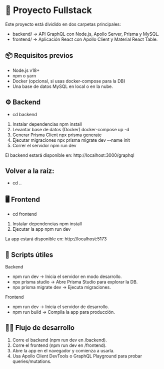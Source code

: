 # 🚀 Proyecto Fullstack

Este proyecto está dividido en dos carpetas principales:

- backend/ → API GraphQL con Node.js, Apollo Server, Prisma y MySQL.
- frontend/ → Aplicación React con Apollo Client y Material React Table.

## 📦 Requisitos previos

- Node.js v18+
- npm o yarn
- Docker (opcional, si usas docker-compose para la DB)
- Una base de datos MySQL en local o en la nube.

## ⚙️ Backend

- cd backend

1. Instalar dependencias
   npm install
2. Levantar base de datos (Docker)
   docker-compose up -d
3. Generar Prisma Client
   npx prisma generate
4. Ejecutar migraciones
   npx prisma migrate dev --name init
5. Correr el servidor
   npm run dev

El backend estará disponible en: http://localhost:3000/graphql

## Volver a la raíz:

- cd ..

## 🖥️ Frontend

- cd frontend

1. Instalar dependencias
   npm install
2. Ejecutar la app
   npm run dev

La app estará disponible en: http://localhost:5173

## 🚀 Scripts útiles

Backend

- npm run dev → Inicia el servidor en modo desarrollo.
- npx prisma studio → Abre Prisma Studio para explorar la DB.
- npx prisma migrate dev → Ejecuta migraciones.

Frontend

- npm run dev → Inicia el servidor de desarrollo.
- npm run build → Compila la app para producción.

## 🧑‍💻 Flujo de desarrollo

1. Corre el backend (npm run dev en /backend).
2. Corre el frontend (npm run dev en /frontend).
3. Abre la app en el navegador y comienza a usarla.
4. Usa Apollo Client DevTools o GraphQL Playground para probar queries/mutations.
